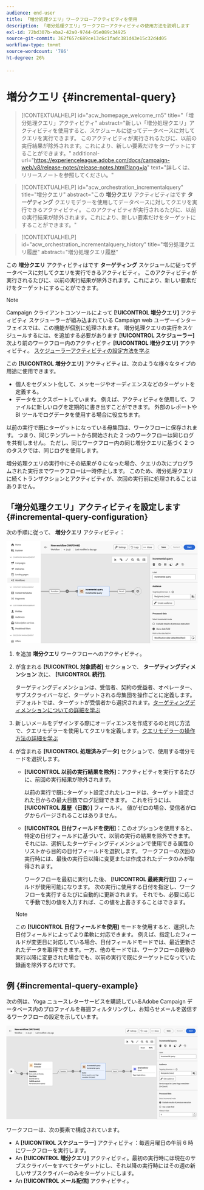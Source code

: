 ```yaml
---
audience: end-user
title: 「増分処理クエリ」ワークフローアクティビティを使用
description: 「増分処理クエリ」ワークフローアクティビティの使用方法を説明します
exl-id: 72bd307b-eba2-42a0-9744-05e089c34925
source-git-commit: 362f657c689ce13c6c1fadc381d43e15c32d4d05
workflow-type: tm+mt
source-wordcount: '786'
ht-degree: 26%

---
```


# 増分クエリ {#incremental-query}

>[!CONTEXTUALHELP]
>id="acw_homepage_welcome_rn5"
>title="「増分処理クエリ」アクティビティ"
>abstract="新しい「増分処理クエリ」アクティビティを使用すると、スケジュールに従ってデータベースに対してクエリを実行できます。 このアクティビティが実行されるたびに、以前の実行結果が除外されます。これにより、新しい要素だけをターゲットにすることができます。"
>additional-url="https://experienceleague.adobe.com/docs/campaign-web/v8/release-notes/release-notes.html?lang=ja" text="詳しくは、リリースノートを参照してください。"

>[!CONTEXTUALHELP]
>id="acw_orchestration_incrementalquery"
>title="増分クエリ"
>abstract="この **増分クエリ** アクティビティはです **ターゲティング** クエリモデラーを使用してデータベースに対してクエリを実行できるアクティビティ。 このアクティビティが実行されるたびに、以前の実行結果が除外されます。これにより、新しい要素だけをターゲットにすることができます。"

>[!CONTEXTUALHELP]
>id="acw_orchestration_incrementalquery_history"
>title="増分処理クエリ履歴"
>abstract="増分処理クエリ履歴"

この **増分クエリ** アクティビティはです **ターゲティング** スケジュールに従ってデータベースに対してクエリを実行できるアクティビティ。 このアクティビティが実行されるたびに、以前の実行結果が除外されます。これにより、新しい要素だけをターゲットにすることができます。

>[!NOTE]
>
>Campaign クライアントコンソールによって **[!UICONTROL 増分クエリ]** アクティビティ スケジューラーが組み込まれている Campaign web ユーザーインターフェイスでは、この機能が個別に処理されます。 増分処理クエリの実行をスケジュールするには、を追加する必要があります **[!UICONTROL スケジューラー]** 次より前のワークフロー内のアクティビティ **[!UICONTROL 増分クエリ]** アクティビティ。 [スケジューラーアクティビティの設定方法を学ぶ](scheduler.md)

この **[!UICONTROL 増分クエリ]** アクティビティは、次のような様々なタイプの用途に使用できます。

* 個人をセグメント化して、メッセージやオーディエンスなどのターゲットを定義する。
* データをエクスポートしています。 例えば、アクティビティを使用して、ファイルに新しいログを定期的に書き出すことができます。 外部のレポートや BI ツールでログデータを使用する場合に役立ちます。

以前の実行で既にターゲットになっている母集団は、ワークフローに保存されます。 つまり、同じテンプレートから開始された 2 つのワークフローは同じログを共有しません。 ただし、同じワークフロー内の同じ増分クエリに基づく 2 つのタスクでは、同じログを使用します。

増分処理クエリの実行中にその結果が 0 になった場合、クエリの次にプログラムされた実行までワークフローは一時停止します。 このため、増分処理クエリに続くトランザクションとアクティビティが、次回の実行前に処理されることはありません。

## 「増分処理クエリ」アクティビティを設定します {#incremental-query-configuration}

次の手順に従って、 **増分クエリ** アクティビティ：

![](../assets/incremental-query.png)

1. を追加 **増分クエリ** ワークフローへのアクティビティ。

1. が含まれる **[!UICONTROL 対象読者]** セクションで、 **ターゲティングディメンション** 次に、 **[!UICONTROL 続行]**.

   ターゲティングディメンションは、受信者、契約の受益者、オペレーター、サブスクライバーなど、ターゲットされる母集団を操作ごとに定義します。デフォルトでは、ターゲットが受信者から選択されます。[ターゲティングディメンションについての詳細を学ぶ](../../audience/about-recipients.md#targeting-dimensions)

1. 新しいメールをデザインする際にオーディエンスを作成するのと同じ方法で、クエリモデラーを使用してクエリを定義します。[クエリモデラーの操作方法の詳細を学ぶ](../../query/query-modeler-overview.md)

1. が含まれる **[!UICONTROL 処理済みデータ]** セクションで、使用する増分モードを選択します。

   * **[!UICONTROL 以前の実行結果を除外]**：アクティビティを実行するたびに、前回の実行結果が除外されます。

     以前の実行で既にターゲット設定されたレコードは、ターゲット設定された日からの最大日数でログ記録できます。 これを行うには、 **[!UICONTROL 履歴（日数）]** フィールド。 値がゼロの場合、受信者がログからパージされることはありません。

   * **[!UICONTROL 日付フィールドを使用]**：このオプションを使用すると、特定の日付フィールドに基づいて、以前の実行の結果を除外できます。 それには、選択したターゲティングディメンションで使用できる属性のリストから目的の日付フィールドを選択します。 ワークフローの次回の実行時には、最後の実行日以降に変更または作成されたデータのみが取得されます。

     ワークフローを最初に実行した後、 **[!UICONTROL 最終実行日]** フィールドが使用可能になります。 次の実行に使用する日付を指定し、ワークフローを実行するたびに自動的に更新されます。 それでも、必要に応じて手動で別の値を入力すれば、この値を上書きすることはできます。

   >[!NOTE]
   >
   >この **[!UICONTROL 日付フィールドを使用]** モードを使用すると、選択した日付フィールドによってより柔軟に対応できます。 例えば、指定したフィールドが変更日に対応している場合、日付フィールドモードでは、最近更新されたデータを取得できます。一方、他のモードでは、ワークフローの最後の実行以降に変更された場合でも、以前の実行で既にターゲットになっていた録画を除外するだけです。

## 例 {#incremental-query-example}

次の例は、Yoga ニュースレターサービスを購読しているAdobe Campaign データベース内のプロファイルを毎週フィルタリングし、お知らせメールを送信するワークフローの設定を示しています。

![](../assets/incremental-query-example.png)

ワークフローは、次の要素で構成されています。

* A **[!UICONTROL スケジューラー]** アクティビティ：毎週月曜日の午前 6 時にワークフローを実行します。
* An **[!UICONTROL 増分クエリ]** アクティビティ。最初の実行時には現在のサブスクライバーをすべてターゲットにし、それ以降の実行時にはその週の新しいサブスクライバーのみをターゲットにします。
* An **[!UICONTROL メール配信]** アクティビティ。
